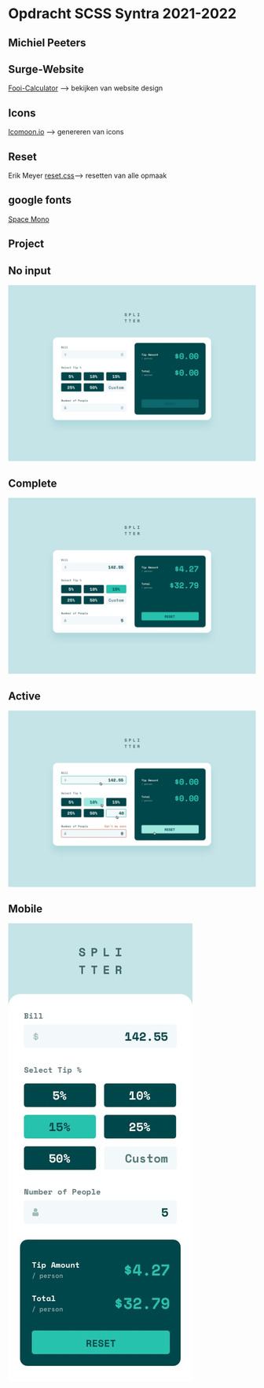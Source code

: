 # Opdracht SCSS Syntra 2021-2022

## Michiel Peeters

## Surge-Website

[Fooi-Calculator](https://michiel_peeters_scss.surge.sh/) --> bekijken van website design

## Icons

[Icomoon.io](https://icomoon.io/) --> genereren van icons

## Reset

Erik Meyer [reset.css](https://meyerweb.com/eric/tools/css/reset/)--> resetten van alle opmaak

## google fonts

[Space Mono](https://fonts.google.com/specimen/Space+Mono#standard-styles)

## Project

## No input

![](/+assets/desktop-design-empty.jpg)

## Complete

![](/+assets/desktop-design-completed.jpg)

## Active

![](/+assets/active-states.jpg)

## Mobile

![](/+assets/mobile-design.jpg)
